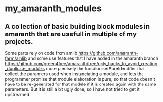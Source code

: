 # my_amaranth_modules
## A collection of basic building block modules in amaranth that are usefull in multiple of my projects.

Some parts rely on code from amlib https://github.com/amaranth-farm/amlib
and some use features that I have added in the amaranth branch https://github.com/green4free/amaranth/tree/ugly_hacks_to_avoid_creating_duplicate_modules
more precisely the function setPureIdentifier that collect the paramters used when instanciating a module, and lets the programmer promise that module elaboration is pure, so that code doesn't have to be re-generated for that module if it is created again with the same parameters. But it is still a bit ugly done, so I have not tried to get it upstreamed.